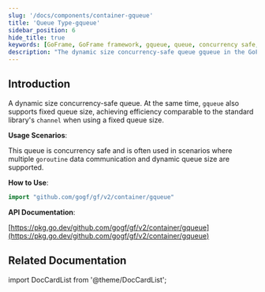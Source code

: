 ```yaml
---
slug: '/docs/components/container-gqueue'
title: 'Queue Type-gqueue'
sidebar_position: 6
hide_title: true
keywords: [GoFrame, GoFrame framework, gqueue, queue, concurrency safe, dynamic queue, fixed queue, goroutine, data communication, Go language]
description: "The dynamic size concurrency-safe queue gqueue in the GoFrame framework supports both fixed and dynamic size queue features, achieving efficiency comparable to the standard library channel. gqueue is particularly suitable for data communication between multiple goroutines and provides developers with simple yet powerful concurrency handling capabilities."
---
```


## Introduction

A dynamic size concurrency-safe queue. At the same time, `gqueue` also supports fixed queue size, achieving efficiency comparable to the standard library's `channel` when using a fixed queue size.

**Usage Scenarios**:

This queue is concurrency safe and is often used in scenarios where multiple `goroutine` data communication and dynamic queue size are supported.

**How to Use**:

```go
import "github.com/gogf/gf/v2/container/gqueue"
```

**API Documentation**:

[https://pkg.go.dev/github.com/gogf/gf/v2/container/gqueue](https://pkg.go.dev/github.com/gogf/gf/v2/container/gqueue)

## Related Documentation

import DocCardList from '@theme/DocCardList';

<DocCardList />